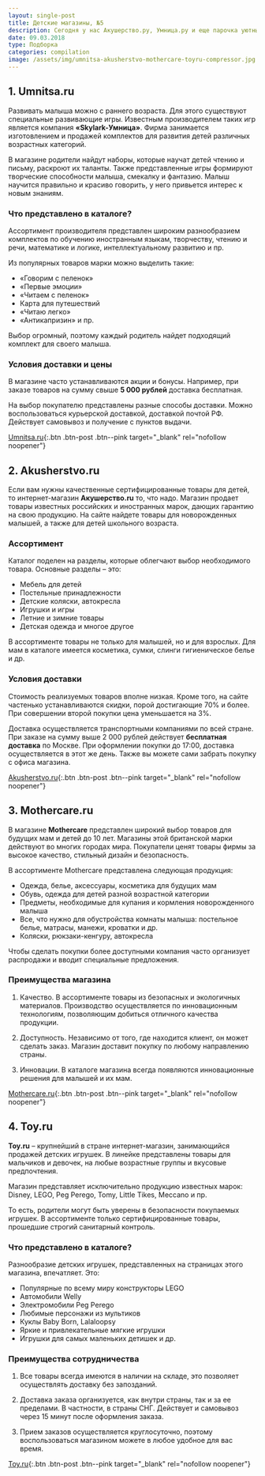 ```yaml
---
layout: single-post
title: Детские магазины, №5
description: Сегодня у нас Акушерство.ру, Умница.ру и еще парочка уютных магазинов для детей и мам!
date: 09.03.2018
type: Подборка
categories: compilation
image: /assets/img/umnitsa-akusherstvo-mothercare-toyru-compressor.jpg
---
```


<div class="post-block">

## 1. Umnitsa.ru

Развивать малыша можно с раннего возраста. Для этого существуют специальные развивающие игры. Известным производителем таких игр является компания **«Skylark-Умница»**. Фирма занимается изготовлением и продажей комплектов для развития детей различных возрастных категорий.

В магазине родители найдут наборы, которые научат детей чтению и письму, раскроют их таланты. Также представленные игры формируют творческие способности малыша, смекалку и фантазию. Малыш научится правильно и красиво говорить, у него привьется интерес к новым знаниям.

### Что представлено в каталоге?

Ассортимент производителя представлен широким разнообразием комплектов по обучению иностранным языкам, творчеству, чтению и речи, математике и логике, интеллектуальному развитию и пр.

Из популярных товаров марки можно выделить такие:

- «Говорим с пеленок»
- «Первые эмоции»
- «Читаем с пеленок»
- Карта для путешествий
- «Читаю легко»
- «Антикапризин» и пр.

Выбор огромный, поэтому каждый родитель найдет подходящий комплект для своего малыша.

### Условия доставки и цены

В магазине часто устанавливаются акции и бонусы. Например, при заказе товаров на сумму свыше **5 000 рублей** доставка бесплатная.

На выбор покупателю представлены разные способы доставки. Можно воспользоваться курьерской доставкой, доставкой почтой РФ. Действует самовывоз и получение с пунктов выдачи.

[Umnitsa.ru](https://www.umnitsa.ru/){:.btn .btn-post .btn--pink target="_blank" rel="nofollow noopener"}


</div><!-- /.post-block -->

<div class="post-block">

## 2. Akusherstvo.ru

Если вам нужны качественные сертифицированные товары для детей, то интернет-магазин **Акушерство.ru** то, что надо. Магазин продает товары известных российских и иностранных марок, дающих гарантию на свою продукцию. На сайте найдете товары для новорожденных малышей, а также для детей школьного возраста.

### Ассортимент

Каталог поделен на разделы, которые облегчают выбор необходимого товара. Основные разделы – это:

- Мебель для детей
- Постельные принадлежности
- Детские коляски, автокресла
- Игрушки и игры
- Летние и зимние товары
- Детская одежда и многое другое

В ассортименте товары не только для малышей, но и для взрослых. Для мам в каталоге имеется косметика, сумки, слинги гигиеническое белье и др.

### Условия доставки

Стоимость реализуемых товаров вполне низкая. Кроме того, на сайте частенько устанавливаются скидки, порой достигающие 70% и более. При совершении второй покупки цена уменьшается на 3%.

Доставка осуществляется транспортными компаниями по всей стране. При заказе на сумму выше 2 000 рублей действует **бесплатная доставка** по Москве. При оформлении покупки до 17:00, доставка осуществляется в этот же день. Также вы можете сами забрать покупку с офиса магазина.

[Akusherstvo.ru](https://www.akusherstvo.ru/){:.btn .btn-post .btn--pink target="_blank" rel="nofollow noopener"}

</div><!-- /.post-block -->

<div class="post-block">

## 3. Mothercare.ru

В магазине **Mothercare** представлен широкий выбор товаров для будущих мам и детей до 10 лет. Магазины этой британской марки действуют во многих городах мира. Покупатели ценят товары фирмы за высокое качество, стильный дизайн и безопасность.

В ассортименте Mothercare представлена следующая продукция:

- Одежда, белье, аксессуары, косметика для будущих мам
- Обувь, одежда для детей разной возрастной категории
- Предметы, необходимые для купания и кормления новорожденного малыша
- Все, что нужно для обустройства комнаты малыша: постельное белье, матрасы, манежи, кроватки и др.
- Коляски, рюкзаки-кенгуру, автокресла

Чтобы сделать покупки более доступными компания часто организует распродажи и вводит специальные предложения.

### Преимущества магазина

1. Качество. В ассортименте товары из безопасных и экологичных материалов. Производство осуществляется по инновационным технологиям, позволяющим добиться отличного качества продукции.

2. Доступность. Независимо от того, где находится клиент, он может сделать заказ. Магазин доставит покупку по любому направлению страны.

3. Инновации. В каталоге магазина всегда появляются инновационные решения для малышей и их мам.

[Mothercare.ru](http://www.mothercare.ru/){:.btn .btn-post .btn--pink target="_blank" rel="nofollow noopener"}

</div><!-- /.post-block -->

<div class="post-block">

## 4. Toy.ru

**Toy.ru** – крупнейший в стране интернет-магазин, занимающийся продажей детских игрушек. В линейке представлены товары для мальчиков и девочек, на любые возрастные группы и вкусовые предпочтения.

Магазин представляет исключительно продукцию известных марок: Disney, LEGO, Peg Perego, 
Tomy, Little Tikes, 
Meccano и пр.

То есть, родители могут быть уверены в безопасности покупаемых игрушек. В ассортименте только сертифицированные товары, прошедшие строгий санитарный контроль.

### Что представлено в каталоге?

Разнообразие детских игрушек, представленных на страницах этого магазина, впечатляет. Это:

- Популярные по всему миру конструкторы LEGO
- Автомобили Welly
- Электромобили Peg Perego
- Любимые персонажи из мультиков
- Куклы Baby Born, Lalaloopsy
- Яркие и привлекательные мягкие игрушки
- Игрушки для самых маленьких детишек и др.

### Преимущества сотрудничества

1. Все товары всегда имеются в наличии на складе, это позволяет осуществлять доставку без запозданий.

2. Доставка заказа организуется, как внутри страны, так и за ее пределами. В частности, в страны СНГ. Действует и самовывоз через 15 минут после оформления заказа.

3. Прием заказов осуществляется круглосуточно, поэтому воспользоваться магазином можете в любое удобное для вас время.

[Toy.ru](https://www.toy.ru/){:.btn .btn-post .btn--pink target="_blank" rel="nofollow noopener"}
</div><!-- /.post-block -->